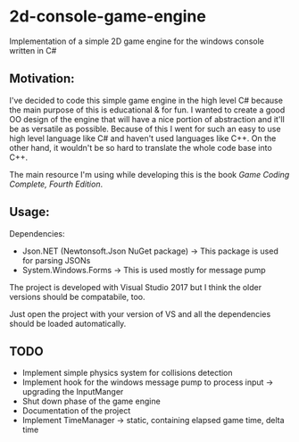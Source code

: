# 2d-console-game-engine
Implementation of a simple 2D game engine for the windows console written in C#

## Motivation:
I've decided to code this simple game engine in the high level C# because the main purpose of this is educational & for fun.
I wanted to create a good OO design of the engine that will have a nice portion of abstraction and it'll be as versatile as possible.
Because of this I went for such an easy to use high level language like C# and haven't used languages like C++. On the other hand, it wouldn't be so hard to translate the whole code base into C++.

The main resource I'm using while developing this is the book *Game Coding Complete, Fourth Edition*.

## Usage:
Dependencies:
- Json.NET (Newtonsoft.Json NuGet package) -> This package is used for parsing JSONs
- System.Windows.Forms -> This is used mostly for message pump

The project is developed with Visual Studio 2017 but I think the older versions should be compatabile, too.

Just open the project with your version of VS and all the dependencies should be loaded automatically.

## TODO
- Implement simple physics system for collisions detection
- Implement hook for the windows message pump to process input -> upgrading the InputManger
- Shut down phase of the game engine
- Documentation of the project
- Implement TimeManager -> static, containing elapsed game time, delta time